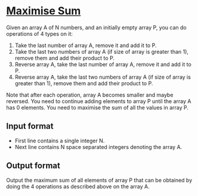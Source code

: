 # [Maximise Sum][link]

Given an array A of N numbers, and an initially empty array P, you can do operations of 4 types on it:

1. Take the last number of array A, remove it and add it to P.
2. Take the last two numbers of array A (if size of array is greater than 1), remove them and add their product to P.
3. Reverse array A, take the last number of array A, remove it and add it to P.
4. Reverse array A, take the last two numbers of array A (if size of array is greater than 1), remove them and add their product to P.

Note that after each operation, array A becomes smaller and maybe reversed. You need to continue adding elements to array P until the array A has 0 elements. You need to maximise the sum of all the values in array P.

## Input format

- First line contains a single integer N.
- Next line contains N space separated integers denoting the array A.

## Output format

Output the maximum sum of all elements of array P that can be obtained by doing the 4 operations as described above on the array A.

[link]: https://www.hackerearth.com/practice/algorithms/dynamic-programming/2-dimensional/practice-problems/algorithm/maximise-xor-f240c1e1/
